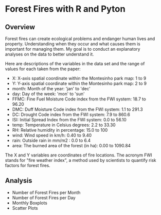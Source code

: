 # Forest Fires with R and Pyton
## Overview
Forest fires can create ecological problems and endanger human lives and property. Understanding when they occur and what causes them is important for managing them. My goal is to conduct an explanatory analyses on the data to better understand it.

Here are descriptions of the variables in the data set and the range of values for each taken from the paper:

- X: X-axis spatial coordinate within the Montesinho park map: 1 to 9
- Y: Y-axis spatial coordinate within the Montesinho park map: 2 to 9
- month: Month of the year: 'jan' to 'dec'
- day: Day of the week: 'mon' to 'sun'
- FFMC: Fine Fuel Moisture Code index from the FWI system: 18.7 to 96.20
- DMC: Duff Moisture Code index from the FWI system: 1.1 to 291.3
- DC: Drought Code index from the FWI system: 7.9 to 860.6
- ISI: Initial Spread Index from the FWI system: 0.0 to 56.10
- temp: Temperature in Celsius degrees: 2.2 to 33.30
- RH: Relative humidity in percentage: 15.0 to 100
- wind: Wind speed in km/h: 0.40 to 9.40
- rain: Outside rain in mm/m2 : 0.0 to 6.4
- area: The burned area of the forest (in ha): 0.00 to 1090.84

The X and Y variables are coordinates of fire locations. The acronym FWI stands for "fire weather index", a method used by scientists to quantify risk factors for forest fires.

## Analysis

- Number of Forest Fires per Month
- Number of Forest Fires per Day
- Monthly Boxplots
- Scatter Plots
